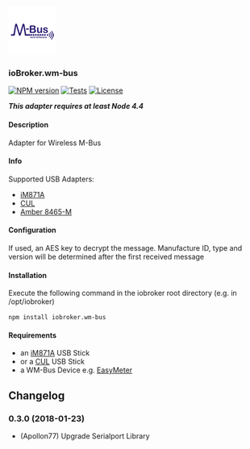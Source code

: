 ![Logo](admin/wm-bus.png)
### ioBroker.wm-bus			   

[![NPM version](http://img.shields.io/npm/v/iobroker.wm-bus.svg)](https://www.npmjs.com/package/iobroker.wm-bus)
[![Tests](http://img.shields.io/travis/soef/ioBroker.wm-bus/master.svg)](https://travis-ci.org/soef/ioBroker.wm-bus)
[![License](https://img.shields.io/badge/license-MIT-blue.svg?style=flat)](https://github.com/soef/iobroker.wm-bus/blob/master/LICENSE)


<!--[![Build status](https://ci.appveyor.com/api/projects/status/xg29a1r5dl00dq23?svg=true)](https://ci.appveyor.com/project/soef/iobroker-wm-bus)-->

***This adapter requires at least Node 4.4***

#### Description

Adapter for Wireless M-Bus

#### Info

Supported USB Adapters:

+ [iM871A](http://www.wireless-solutions.de/products/gateways/wirelessadapter)
+ [CUL](http://shop.busware.de/product_info.php/products_id/29?osCsid=eab2ce6ef5efc95dbdf61396ca256b6e)
+ [Amber 8465-M](https://www.amber-wireless.de/en/amb8465-m.html)

#### Configuration

If used, an AES key to decrypt the message.
Manufacture ID, type and version will be determined after the first received message

#### Installation
Execute the following command in the iobroker root directory (e.g. in /opt/iobroker)
```
npm install iobroker.wm-bus
```

#### Requirements

+ an [iM871A](http://www.wireless-solutions.de/products/gateways/wirelessadapter) USB Stick
+ or a [CUL](http://shop.busware.de/product_info.php/products_id/29?osCsid=eab2ce6ef5efc95dbdf61396ca256b6e) USB Stick
+ a WM-Bus Device e.g. [EasyMeter](http://www.easymeter.com/)

## Changelog
### 0.3.0 (2018-01-23)
* (Apollon77) Upgrade Serialport Library
